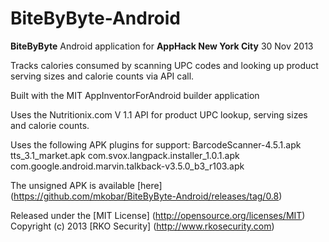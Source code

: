 BiteByByte-Android
==================

__BiteByByte__ Android application for __AppHack New York City__ 30 Nov 2013

Tracks calories consumed by scanning UPC codes and looking up product serving sizes and calorie counts via API call.

Built with the MIT AppInventorForAndroid builder application 

Uses the Nutritionix.com V 1.1 API for product UPC lookup, serving sizes and calorie counts.

Uses the following APK plugins for support:
  BarcodeScanner-4.5.1.apk
  tts_3.1_market.apk
  com.svox.langpack.installer_1.0.1.apk
  com.google.android.marvin.talkback-v3.5.0_b3_r103.apk

The unsigned APK is available [here] (https://github.com/mkobar/BiteByByte-Android/releases/tag/0.8) 

Released under the [MIT License] (http://opensource.org/licenses/MIT)
Copyright (c) 2013 [RKO Security] (http://www.rkosecurity.com)
